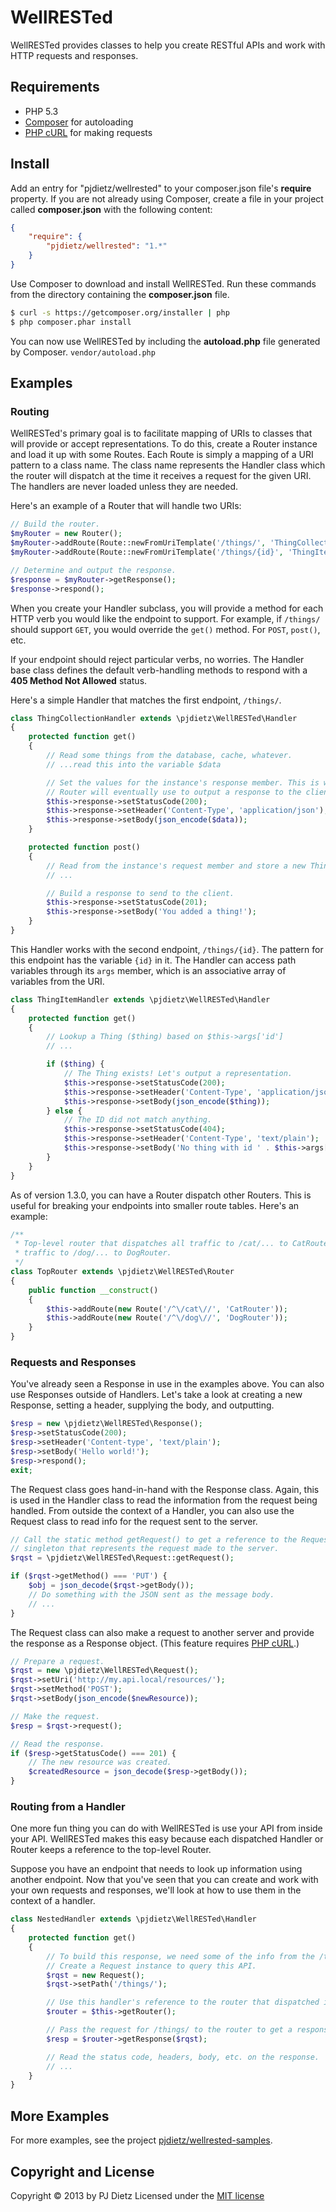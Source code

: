 WellRESTed
==========

WellRESTed provides classes to help you create RESTful APIs and work with HTTP requests and responses.


Requirements
------------

- PHP 5.3
- [Composer](http://getcomposer.org/) for autoloading
- [PHP cURL](http://php.net/manual/en/book.curl.php) for making requests


Install
-------

Add an entry for "pjdietz/wellrested" to your composer.json file's **require** property. If you are not already using Composer, create a file in your project called **composer.json** with the following content:

```json
{
    "require": {
        "pjdietz/wellrested": "1.*"
    }
}
```

Use Composer to download and install WellRESTed. Run these commands from the directory containing the **composer.json** file.

```bash
$ curl -s https://getcomposer.org/installer | php
$ php composer.phar install
```

You can now use WellRESTed by including the **autoload.php** file generated by Composer. `vendor/autoload.php`


Examples
--------

### Routing

WellRESTed's primary goal is to facilitate mapping of URIs to classes that will provide or accept representations. To do this, create a Router instance and load it up with some Routes. Each Route is simply a mapping of a URI pattern to a class name. The class name represents the Handler class which the router will dispatch at the time it receives a request for the given URI. The handlers are never loaded unless they are needed.

Here's an example of a Router that will handle two URIs:

```php
// Build the router.
$myRouter = new Router();
$myRouter->addRoute(Route::newFromUriTemplate('/things/', 'ThingCollectionHandler'));
$myRouter->addRoute(Route::newFromUriTemplate('/things/{id}', 'ThingItemHandler'));

// Determine and output the response.
$response = $myRouter->getResponse();
$response->respond();
```

When you create your Handler subclass, you will provide a method for each HTTP verb you would like the endpoint to support. For example, if `/things/` should support `GET`, you would override the `get()` method. For `POST`, `post()`, etc.

If your endpoint should reject particular verbs, no worries. The Handler base class defines the default verb-handling methods to respond with a **405 Method Not Allowed** status.

Here's a simple Handler that matches the first endpoint, `/things/`.

```php
class ThingCollectionHandler extends \pjdietz\WellRESTed\Handler
{
    protected function get()
    {
        // Read some things from the database, cache, whatever.
        // ...read this into the variable $data

        // Set the values for the instance's response member. This is what the
        // Router will eventually use to output a response to the client.
        $this->response->setStatusCode(200);
        $this->response->setHeader('Content-Type', 'application/json');
        $this->response->setBody(json_encode($data));
    }

    protected function post()
    {
        // Read from the instance's request member and store a new Thing.
        // ...

        // Build a response to send to the client.
        $this->response->setStatusCode(201);
        $this->response->setBody('You added a thing!');
    }
}
```

This Handler works with the second endpoint, `/things/{id}`. The pattern for this endpoint has the variable `{id}` in it. The Handler can access path variables through its `args` member, which is an associative array of variables from the URI.

```php
class ThingItemHandler extends \pjdietz\WellRESTed\Handler
{
    protected function get()
    {
        // Lookup a Thing ($thing) based on $this->args['id']
        // ...

        if ($thing) {
            // The Thing exists! Let's output a representation.
            $this->response->setStatusCode(200);
            $this->response->setHeader('Content-Type', 'application/json');
            $this->response->setBody(json_encode($thing));
        } else {
            // The ID did not match anything.
            $this->response->setStatusCode(404);
            $this->response->setHeader('Content-Type', 'text/plain');
            $this->response->setBody('No thing with id ' . $this->args['id']);
        }
    }
}
```

As of version 1.3.0, you can have a Router dispatch other Routers. This is useful for breaking your endpoints into smaller route tables. Here's an example:

```php
/**
 * Top-level router that dispatches all traffic to /cat/... to CatRouter and all
 * traffic to /dog/... to DogRouter.
 */
class TopRouter extends \pjdietz\WellRESTed\Router
{
    public function __construct()
    {
        $this->addRoute(new Route('/^\/cat\//', 'CatRouter'));
        $this->addRoute(new Route('/^\/dog\//', 'DogRouter'));
    }
}
```


### Requests and Responses

You've already seen a Response in use in the examples above. You can also use Responses outside of Handlers. Let's take a look at creating a new Response, setting a header, supplying the body, and outputting.

```php
$resp = new \pjdietz\WellRESTed\Response();
$resp->setStatusCode(200);
$resp->setHeader('Content-type', 'text/plain');
$resp->setBody('Hello world!');
$resp->respond();
exit;
```

The Request class goes hand-in-hand with the Response class. Again, this is used in the Handler class to read the information from the request being handled. From outside the context of a Handler, you can also use the Request class to read info for the request sent to the server.

```php
// Call the static method getRequest() to get a reference to the Request
// singleton that represents the request made to the server.
$rqst = \pjdietz\WellRESTed\Request::getRequest();

if ($rqst->getMethod() === 'PUT') {
    $obj = json_decode($rqst->getBody());
    // Do something with the JSON sent as the message body.
    // ...
}
```

The Request class can also make a request to another server and provide the response as a Response object. (This feature requires [PHP cURL](http://php.net/manual/en/book.curl.php).)

```php
// Prepare a request.
$rqst = new \pjdietz\WellRESTed\Request();
$rqst->setUri('http://my.api.local/resources/');
$rqst->setMethod('POST');
$rqst->setBody(json_encode($newResource));

// Make the request.
$resp = $rqst->request();

// Read the response.
if ($resp->getStatusCode() === 201) {
    // The new resource was created.
    $createdResource = json_decode($resp->getBody());
}
```


### Routing from a Handler

One more fun thing you can do with WellRESTed is use your API from inside your API. WellRESTed makes this easy because each dispatched Handler or Router keeps a reference to the top-level Router.

Suppose you have an endpoint that needs to look up information using another endpoint. Now that you've seen that you can create and work with your own requests and responses, we'll look at how to use them in the context of a handler.

```php
class NestedHandler extends \pjdietz\WellRESTed\Handler
{
    protected function get()
    {
        // To build this response, we need some of the info from the /things/ representation.
        // Create a Request instance to query this API.
        $rqst = new Request();
        $rqst->setPath('/things/');

        // Use this handler's reference to the router that dispatched it.
        $router = $this->getRouter();

        // Pass the request for /things/ to the router to get a response.
        $resp = $router->getResponse($rqst);

        // Read the status code, headers, body, etc. on the response.
        // ...
    }
}
```


More Examples
---------------

For more examples, see the project [pjdietz/wellrested-samples](https://github.com/pjdietz/wellrested-samples).


Copyright and License
---------------------
Copyright © 2013 by PJ Dietz
Licensed under the [MIT license](http://opensource.org/licenses/MIT)
